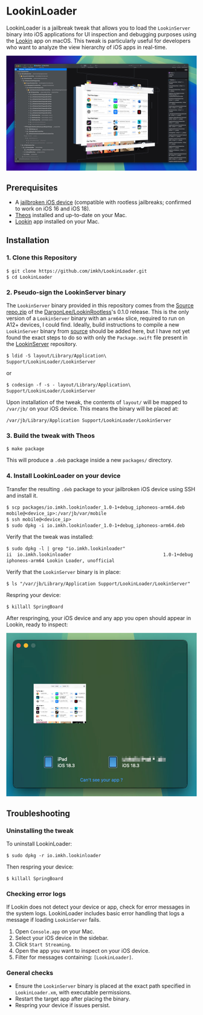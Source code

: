 # LookinLoader

LookinLoader is a jailbreak tweak that allows you to load the `LookinServer` binary into iOS applications for UI inspection and debugging purposes using the [Lookin](https://lookin.work/) app on macOS. This tweak is particularly useful for developers who want to analyze the view hierarchy of iOS apps in real-time.

![](./docs/inspecting-with-lookin.jpg)

## Prerequisites
* A [jailbroken iOS device](https://ios.cfw.guide/) (compatible with rootless jailbreaks; confirmed to work on iOS 16 and iOS 18).
* [Theos](https://theos.dev/docs/installation) installed and up-to-date on your Mac.
* [Lookin](https://lookin.work/) app installed on your Mac.

## Installation

### 1. Clone this Repository

```console
$ git clone https://github.com/imkh/LookinLoader.git
$ cd LookinLoader
```

### 2. Pseudo-sign the LookinServer binary

The `LookinServer` binary provided in this repository comes from the [Source repo.zip](https://github.com/DargonLee/LookinRootless/archive/refs/tags/release-v0.1.0.zip) of the [DargonLee/LookinRootless](https://github.com/DargonLee/LookinRootless/releases/tag/release-v0.1.0)'s 0.1.0 release. This is the only version of a `LookinServer` binary with an `arm64e` slice, required to run on A12+ devices, I could find. Ideally, build instructions to compile a new `LookinServer` binary from [source](https://github.com/QMUI/LookinServer) should be added here, but I have not yet found the exact steps to do so with only the `Package.swift` file present in the [LookinServer](https://github.com/QMUI/LookinServer) repository.

```console
$ ldid -S layout/Library/Application\ Support/LookinLoader/LookinServer
```

or

```console
$ codesign -f -s - layout/Library/Application\ Support/LookinLoader/LookinServer
```

Upon installation of the tweak, the contents of `layout/` will be mapped to `/var/jb/` on your iOS device. This means the binary will be placed at:

```
/var/jb/Library/Application Support/LookinLoader/LookinServer
```

### 3. Build the tweak with Theos

```console
$ make package
```

This will produce a `.deb` package inside a new `packages/` directory.

### 4. Install LookinLoader on your device

Transfer the resulting `.deb` package to your jailbroken iOS device using SSH and install it.

```
$ scp packages/io.imkh.lookinloader_1.0-1+debug_iphoneos-arm64.deb mobile@<device_ip>:/var/jb/var/mobile
$ ssh mobile@<device_ip>
$ sudo dpkg -i io.imkh.lookinloader_1.0-1+debug_iphoneos-arm64.deb
```

Verify that the tweak was installed:

```console
$ sudo dpkg -l | grep "io.imkh.lookinloader"
ii  io.imkh.lookinloader                                  1.0-1+debug               iphoneos-arm64 Lookin Loader, unofficial
```

Verify that the `LookinServer` binary is in place:

```console
$ ls "/var/jb/Library/Application Support/LookinLoader/LookinServer"
```

Respring your device:

```console
$ killall SpringBoard
```

After respringing, your iOS device and any app you open should appear in Lookin, ready to inspect:

![](./docs/lookin-app-connections.jpg)

## Troubleshooting

### Uninstalling the tweak

To uninstall LookinLoader:

```console
$ sudo dpkg -r io.imkh.lookinloader
```

Then respring your device:

```console
$ killall SpringBoard
```

### Checking error logs

If Lookin does not detect your device or app, check for error messages in the system logs. LookinLoader includes basic error handling that logs a message if loading `LookinServer` fails.

1. Open `Console.app` on your Mac.
2. Select your iOS device in the sidebar.
3. Click `Start Streaming`.
4. Open the app you want to inspect on your iOS device.
5. Filter for messages containing: `[LookinLoader]`.

### General checks

* Ensure the `LookinServer` binary is placed at the exact path specified in `LookinLoader.xm`, with executable permissions.
* Restart the target app after placing the binary.
* Respring your device if issues persist.
